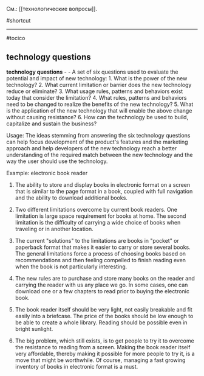 См.: [[технологические вопросы]].

#shortcut




<hr/>

#tocico

## technology questions

<b>technology questions</b> -  - A set of six questions used to evaluate the potential and impact of new technology:  1.  What is the power of the new technology? 2.  What current limitation or barrier does the new technology reduce or eliminate? 3.  What usage rules, patterns and behaviors exist today that consider the limitation? 4.  What rules, patterns and behaviors need to be changed to realize the benefits of the new technology? 5.  What is the application of the new technology that will enable the above change without causing 
resistance? 
6.  How can the technology be used to build, capitalize and sustain the business?  


Usage: The ideas stemming from answering the six technology questions can help focus development of the product's features and the marketing approach and help developers of the new technology reach a better understanding of the required match between the new technology and the way the user should use the technology. 

Example:  electronic book reader
1.  The ability to store and display books in electronic format on a screen that is similar to the page 
format in a book, coupled with full navigation and the ability to download additional books. 

 
2.  Two different limitations overcome by current book readers.  One limitation is large space 
requirement for books at home.  The second limitation is the difficulty of carrying a wide choice of books when traveling or in another location.  
3.  The current "solutions" to the limitations are books in "pocket" or paperback format that makes it 
easier to carry or store several books.  The general limitations force a process of choosing books based on recommendations and then feeling compelled to finish reading even when the book is not particularly interesting. 
4.  The new rules are to purchase and store many books on the reader and carrying the reader with us 
any place we go.  In some cases, one can download one or a few chapters to read prior to buying the electronic book.

5.  The book reader itself should be very light, not easily breakable and fit easily into a briefcase.  The 
price of the books should be low enough to be able to create a whole library.  Reading should be possible even in bright sunlight.

6.  The big problem, which still exists, is to get people to try it to overcome the resistance to reading 
from a screen.  Making the book reader itself very affordable, thereby making it possible for more people to try it, is a move that might be worthwhile.  Of course, managing a fast growing inventory of books in electronic format is a must. 




